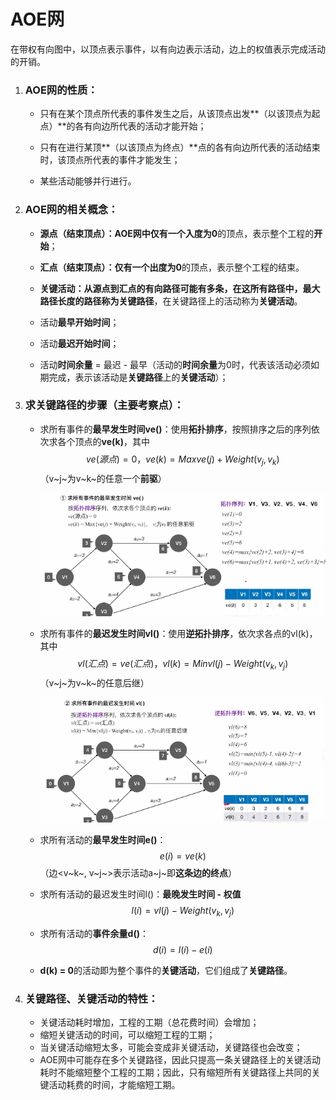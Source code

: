 # AOE网

​		在带权有向图中，以顶点表示事件，以有向边表示活动，边上的权值表示完成活动的开销。



1. ### AOE网的性质：

   - 只有在某个顶点所代表的事件发生之后，从该顶点出发**（以该顶点为起点）**的各有向边所代表的活动才能开始；

   - 只有在进行某顶**（以该顶点为终点）**点的各有向边所代表的活动结束时，该顶点所代表的事件才能发生；

   - 某些活动能够并行进行。

     

2. ### AOE网的相关概念：

   - **源点（结束顶点）：**AOE网中仅有一个**入度为0**的顶点，表示整个工程的**开始**；

   - **汇点（结束顶点）：**仅有一个**出度为0**的顶点，表示整个工程的结束。

   - **关键活动：**从源点到汇点的有向路径可能有多条，在这所有路径中，**最大路径长度的路径**称为**关键路径**，在关键路径上的活动称为**关键活动**。

   - 活动**最早开始时间**；

   - 活动**最迟开始时间**；

   - 活动**时间余量** = 最迟 - 最早（活动的**时间余量**为0时，代表该活动必须如期完成，表示该活动是**关键路径**上的**关键活动**）；

     

3. ### 求关键路径的步骤（主要考察点）：

   - 求所有事件的**最早发生时间ve()**：使用**拓扑排序**，按照排序之后的序列依次求各个顶点的**ve(k)**，其中
     $$
     ve(源点) = 0，ve(k) = Max{ve(j) + Weight(v_j, v_k)}
     $$
     （v~j~为v~k~的任意一个**前驱**）

     ![image-20250602003632510](images/image-20250602003632510.png)

   - 求所有事件的**最迟发生时间vl()**：使用**逆拓扑排序**，依次求各点的vl(k)，其中
     $$
     vl(汇点) = ve(汇点)，vl(k) = Min { vl(j) - Weight(v_k, v_j) }
     $$
     （v~j~为v~k~的任意后继）

     ![image-20250602004057382](images/image-20250602004057382.png)

   - 求所有活动的**最早发生时间e()**：
     $$
     e(i) = ve(k)
     $$
     （边<v~k~, v~j~>表示活动a~j~即**这条边的终点**）

   - 求所有活动的最迟发生时间l()：**最晚发生时间 - 权值**
     $$
     l(i) = vl(j) - Weight(v_k, v_j)
     $$
     
   - 求所有活动的**事件余量d()**：
     $$
     d(i) = l(i) - e(i)
     $$
   
   - **d(k) = 0**的活动即为整个事件的**关键活动**，它们组成了**关键路径**。
   
     
   
4. ### 关键路径、关键活动的特性：

   - 关键活动耗时增加，工程的工期（总花费时间）会增加；
   - 缩短关键活动的时间，可以缩短工程的工期；
   - 当关键活动缩短太多，可能会变成非关键活动，关键路径也会改变；
   - AOE网中可能存在多个关键路径，因此只提高一条关键路径上的关键活动耗时不能缩短整个工程的工期；因此，只有缩短所有关键路径上共同的关键活动耗费的时间，才能缩短工期。